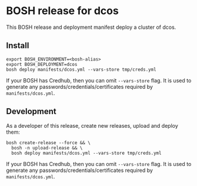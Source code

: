 # BOSH release for dcos

This BOSH release and deployment manifest deploy a cluster of dcos.

## Install

```
export BOSH_ENVIRONMENT=<bosh-alias>
export BOSH_DEPLOYMENT=dcos
bosh deploy manifests/dcos.yml --vars-store tmp/creds.yml
```

If your BOSH has Credhub, then you can omit `--vars-store` flag. It is used to generate any passwords/credentials/certificates required by `manifests/dcos.yml`.


## Development

As a developer of this release, create new releases, upload and deploy them:

```
bosh create-release --force && \
  bosh -n upload-release && \
  bosh deploy manifests/dcos.yml --vars-store tmp/creds.yml
```

If your BOSH has Credhub, then you can omit `--vars-store` flag. It is used to generate any passwords/credentials/certificates required by `manifests/dcos.yml`.
